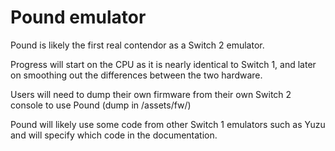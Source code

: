 # Pound emulator
Pound is likely the first real contendor as a Switch 2 emulator.

Progress will start on the CPU as it is nearly identical to Switch 1, and later on smoothing out the differences between the two hardware.

Users will need to dump their own firmware from their own Switch 2 console to use Pound (dump in /assets/fw/)

Pound will likely use some code from other Switch 1 emulators such as Yuzu and will specify which code in the documentation.
